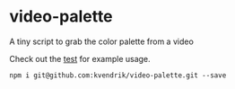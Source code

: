 # video-palette
A tiny script to grab the color palette from a video

Check out the [test](https://github.com/kvendrik/video-palette/blob/master/test/test.js) for example usage.

```
npm i git@github.com:kvendrik/video-palette.git --save
```
